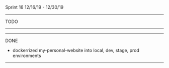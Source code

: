 Sprint 16 12/16/19 - 12/30/19

------------------------------------
TODO

------------------------------------

------------------------------------
DONE
 - dockerrized my-personal-website into local, dev, stage, prod environments
 
------------------------------------
